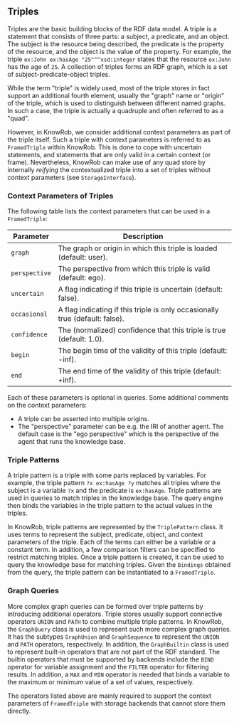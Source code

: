 ## Triples

Triples are the basic building blocks of the RDF data model.
A triple is a statement that consists of three parts: a subject, a predicate, and an object.
The subject is the resource being described, the predicate is the property of the resource,
and the object is the value of the property.
For example, the triple `ex:John ex:hasAge "25"^^xsd:integer` states that the resource
`ex:John` has the age of `25`.
A collection of triples forms an RDF graph, which is a set of subject-predicate-object triples.

While the term "triple" is widely used, most of the triple stores in fact support an additional
fourth element, usually the "graph" name or "origin" of the triple, which is used to distinguish
between different named graphs. In such a case, the triple is actually a quadruple and often
referred to as a "quad".

However, in KnowRob, we consider additional context parameters as part of the triple itself.
Such a triple with context parameters is referred to as `FramedTriple` within KnowRob.
This is done to cope with uncertain statements, and statements that are only valid in a certain context (or frame).
Nevertheless, KnowRob can make use of any quad store by internally *reifying* the contextualized triple
into a set of triples without context parameters (see `StorageInterface`).

### Context Parameters of Triples

The following table lists the context parameters that can be used in a `FramedTriple`:

| Parameter     | Description                                                                  |
|---------------|------------------------------------------------------------------------------|
| `graph`       | The graph or origin in which this triple is loaded  (default: user).         |
| `perspective` | The perspective from which this triple is valid (default: ego).              |
| `uncertain`   | A flag indicating if this triple is uncertain (default: false).              |
| `occasional`  | A flag indicating if this triple is only occasionally true (default: false). |
| `confidence`  | The (normalized) confidence that this triple is true (default: 1.0).         |
| `begin`       | The begin time of the validity of this triple (default: -inf).               |
| `end`         | The end time of the validity of this triple (default: +inf).                 |

Each of these parameters is optional in queries.
Some additional comments on the context parameters:
- A triple can be asserted into multiple origins. 
- The "perspective" parameter can be e.g. the IRI of another agent.
The default case is the "ego perspective" which is the perspective of the agent that runs the knowledge base.

### Triple Patterns

A triple pattern is a triple with some parts replaced by variables.
For example, the triple pattern `?x ex:hasAge ?y` matches all triples where the subject is a variable `?x`
and the predicate is `ex:hasAge`.
Triple patterns are used in queries to match triples in the knowledge base.
The query engine then binds the variables in the triple pattern to the actual values in the triples.

In KnowRob, triple patterns are represented by the `TriplePattern` class.
It uses terms to represent the subject, predicate, object, and context parameters of the triple.
Each of the terms can either be a variable or a constant term.
In addition, a few comparison filters can be specified to restrict matching triples.
Once a triple pattern is created, it can be used to query the knowledge base for matching triples.
Given the `Bindings` obtained from the query, the triple pattern can be instantiated to a `FramedTriple`.

### Graph Queries

More complex graph queries can be formed over triple patterns by introducing additional operators.
Triple stores usually support connective operators `UNION` and `PATH` to combine multiple triple patterns.
In KnowRob, the `GraphQuery` class is used to represent such more complex graph queries.
It has the subtypes `GraphUnion` and `GraphSequence` to represent the `UNION` and `PATH` operators, respectively.
In addition, the `GraphBuiltin` class is used to represent built-in operators that are not part of the RDF standard.
The builtin operators that must be supported by backends include the `BIND` operator for variable assignment and
the `FILTER` operator for filtering results. In addition, a `MAX` and `MIN` operator is needed that binds
a variable to the maximum or minimum value of a set of values, respectively.

The operators listed above are mainly required to support the context parameters of `FramedTriple` with
storage backends that cannot store them directly.
